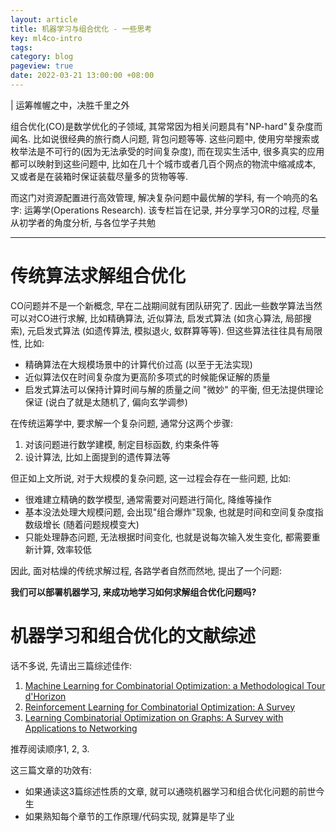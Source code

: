 ```yaml
---
layout: article
title: 机器学习与组合优化 - 一些思考
key: ml4co-intro
tags: 
category: blog
pageview: true
date: 2022-03-21 13:00:00 +08:00
---
```


| 运筹帷幄之中，决胜千里之外

组合优化(CO)是数学优化的子领域, 其常常因为相关问题具有"NP-hard"复杂度而闻名. 比如说很经典的旅行商人问题, 背包问题等等. 这些问题中, 使用穷举搜索或枚举法是不可行的(因为无法承受的时间复杂度), 而在现实生活中, 很多真实的应用都可以映射到这些问题中, 比如在几十个城市或者几百个网点的物流中缩减成本, 又或者是在装箱时保证装载尽量多的货物等等.

而这门对资源配置进行高效管理, 解决复杂问题中最优解的学科, 有一个响亮的名字: 运筹学(Operations Research). 该专栏旨在记录, 并分享学习OR的过程, 尽量从初学者的角度分析, 与各位学子共勉

---

# 传统算法求解组合优化

CO问题并不是一个新概念, 早在二战期间就有团队研究了. 因此一些数学算法当然可以对CO进行求解, 比如精确算法, 近似算法, 启发式算法 (如贪心算法, 局部搜索), 元启发式算法 (如遗传算法, 模拟退火, 蚁群算等等). 但这些算法往往具有局限性, 比如:
* 精确算法在大规模场景中的计算代价过高 (以至于无法实现)
* 近似算法仅在时间复杂度为更高阶多项式的时候能保证解的质量
* 启发式算法可以保持计算时间与解的质量之间 "微妙" 的平衡, 但无法提供理论保证 (说白了就是太随机了, 偏向玄学调参)

在传统运筹学中, 要求解一个复杂问题, 通常分这两个步骤:
1. 对该问题进行数学建模, 制定目标函数, 约束条件等
2. 设计算法, 比如上面提到的遗传算法等

但正如上文所说, 对于大规模的复杂问题, 这一过程会存在一些问题, 比如:
* 很难建立精确的数学模型, 通常需要对问题进行简化, 降维等操作
* 基本没法处理大规模问题, 会出现"组合爆炸"现象, 也就是时间和空间复杂度指数级增长 (随着问题规模变大)
* 只能处理静态问题, 无法根据时间变化, 也就是说每次输入发生变化, 都需要重新计算, 效率较低

因此, 面对枯燥的传统求解过程, 各路学者自然而然地, 提出了一个问题:

**我们可以部署机器学习, 来成功地学习如何求解组合优化问题吗?**

# 机器学习和组合优化的文献综述

话不多说, 先请出三篇综述佳作:
1. [Machine Learning for Combinatorial Optimization: a Methodological Tour d'Horizon](https://arxiv.org/abs/1811.06128)
2. [Reinforcement Learning for Combinatorial Optimization: A Survey](https://arxiv.org/abs/2003.03600)
3. [Learning Combinatorial Optimization on Graphs: A Survey with Applications to Networking](https://arxiv.org/abs/2005.11081)

推荐阅读顺序1, 2, 3. 

这三篇文章的功效有:
* 如果通读这3篇综述性质的文章, 就可以通晓机器学习和组合优化问题的前世今生
* 如果熟知每个章节的工作原理/代码实现, 就算是毕了业
